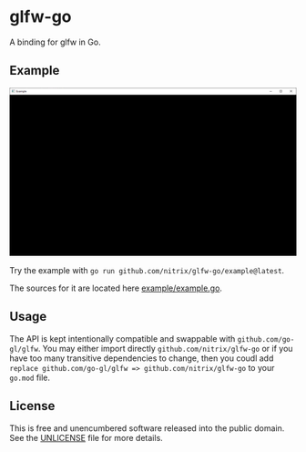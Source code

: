 # glfw-go

A binding for glfw in Go.

## Example

![example.png](example.png)

Try the example with `go run github.com/nitrix/glfw-go/example@latest`.

The sources for it are located here [example/example.go](example/example.go).

## Usage

The API is kept intentionally compatible and swappable with `github.com/go-gl/glfw`. You may either import directly `github.com/nitrix/glfw-go` or if you have too many transitive dependencies to change, then you coudl add `replace github.com/go-gl/glfw => github.com/nitrix/glfw-go` to your `go.mod` file.

## License

This is free and unencumbered software released into the public domain. See the [UNLICENSE](UNLICENSE) file for more details.
